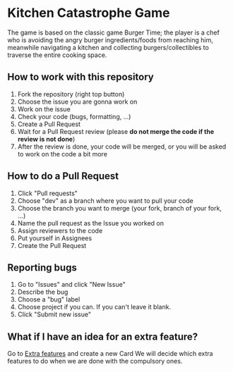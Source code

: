 # Kitchen Catastrophe Game
The game is based on the classic game Burger Time; the player is a chef who is avoiding the angry burger ingredients/foods from reaching him, meanwhile navigating a kitchen and collecting burgers/collectibles to traverse the entire cooking space.

## How to work with this repository
1. Fork the repository (right top button)
2. Choose the issue you are gonna work on
3. Work on the issue
4. Check your code (bugs, formatting, ...)
5. Create a Pull Request
6. Wait for a Pull Request review (please **do not merge the code if the review is not done**)
7. After the review is done, your code will be merged, or you will be asked to work on the code a bit more

## How to do a Pull Request
1. Click "Pull requests"
2. Choose "dev" as a branch where you want to pull your code
3. Choose the branch you want to merge (your fork, branch of your fork, ...)
4. Name the pull request as the Issue you worked on
5. Assign reviewers to the code
6. Put yourself in Assignees
7. Create the Pull Request

## Reporting bugs
1. Go to "Issues" and click "New Issue"
2. Describe the bug
3. Choose a "bug" label
4. Choose project if you can. If you can't leave it blank.
5. Click "Submit new issue"

## What if I have an idea for an extra feature?
Go to [Extra features](https://github.com/svejnohatomas/KitchenCatastropheGame/projects/2) and create a new Card
We will decide which extra features to do when we are done with the compulsory ones.